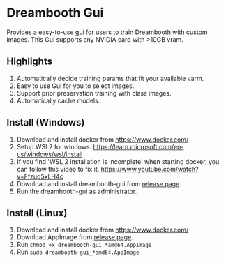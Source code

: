 # Dreambooth Gui

Provides a easy-to-use gui for users to train Dreambooth with custom images. This
Gui supports any NVIDIA card with >10GB vram.

## Highlights

1. Automatically decide training params that fit your available varm.
2. Easy to use Gui for you to select images.
3. Support prior preservation training with class images.
4. Automatically cache models.

## Install (Windows)

1. Download and install docker from https://www.docker.com/
2. Setup WSL2 for windows. https://learn.microsoft.com/en-us/windows/wsl/install
3. If you find 'WSL 2 installation is incomplete' when starting docker, you can follow this video to fix it. https://www.youtube.com/watch?v=Ffzud5xLH4c
4. Download and install dreambooth-gui from [release page](https://github.com/smy20011/dreambooth-gui/releases/).
5. Run the dreambooth-gui as administrator.

## Install (Linux)

1. Download and install docker from https://www.docker.com/
2. Download AppImage from [release page](https://github.com/smy20011/dreambooth-gui/releases/).
3. Run `chmod +x dreambooth-gui_*amd64.AppImage`
4. Run `sudo dreambooth-gui_*amd64.AppImage`